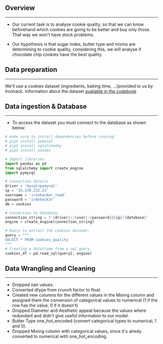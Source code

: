 ## Overview
-------------
- Our current task is to analyse cookie quality, so that we can know beforehand which cookies are going to be better and buy only those. That way we won't have stock problems.

- Our hypothesis is that sugar index, butter type and mixins are determining to cookie quality, considering this, we will analyse if chocolate chip cookies have the best quality.


## Data preparation
---------------------
We'll use a cookies dataset (ingredients, baking time, ...)provided to us by Ironhack. Information about the dataset [available in the codebook](https://github.com/roger-roig/datathlon/blob/master/Data/Codebook.pdf)

## Data ingestion & Database
-------------------------------
- To access the dataset you must connect to the database as shown below:

```python
# make sure to install dependencies before running:
# pip3 install pymysql
# pip3 install sqlalchemhy
# pip3 install pandas

# Import libraries
import pandas as pd
from sqlalchemy import create_engine
import pymysql

# Connection details
driver = 'mysql+pymysql'
ip = '35.239.232.23'
username = 'ironhacker_read'
password = 'ir0nhack3r'
db = cookies

# Connection to database.
connection_string = f'{driver}//{user}:{password}@{ip}/{database}'
engine = create_engine(connection_string)

# Query to extract the cookies dataset.
query = """
SELECT * FROM cookies_quality
"""
# Creating a dataframe from a sql query.
cookies_df = pd.read_sql(query2, engine)
```

## Data Wrangling and Cleaning
--------------------------------
- Dropped nan values.
- Converted dtype from crunch factor to float.
- Created new columns for the different values in the Mixing column and assigned them the conversion of categorical values to numerical (1 if the row has the value, 0 if it doesn't)
- Dropped Diameter and Aesthetic appeal because the values where redundant and didn't give useful information to our model.
- Butter Type one_hot_encoded (convert categorical types to numerical, 1 and 0).
- Dropped Mixing column with categorical values, since it's alredy converted to numerical with one_hot_encoding.
